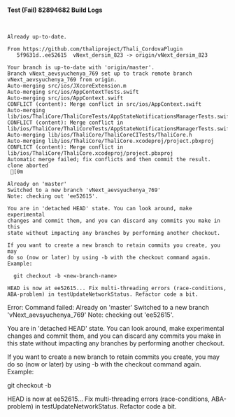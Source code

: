 #### Test (Fail) 82894682 Build Logs


```


```

```
Already up-to-date.

From https://github.com/thaliproject/Thali_CordovaPlugin
   5f9631d..ee52615  vNext_dersim_823 -> origin/vNext_dersim_823

```

```
Your branch is up-to-date with 'origin/master'.
Branch vNext_aevsyuchenya_769 set up to track remote branch vNext_aevsyuchenya_769 from origin.
Auto-merging src/ios/JXcoreExtension.m
Auto-merging src/ios/AppContextTests.swift
Auto-merging src/ios/AppContext.swift
CONFLICT (content): Merge conflict in src/ios/AppContext.swift
Auto-merging lib/ios/ThaliCore/ThaliCoreTests/AppStateNotificationsManagerTests.swift
CONFLICT (content): Merge conflict in lib/ios/ThaliCore/ThaliCoreTests/AppStateNotificationsManagerTests.swift
Auto-merging lib/ios/ThaliCore/ThaliCoreCITests/ThaliCore.h
Auto-merging lib/ios/ThaliCore/ThaliCore.xcodeproj/project.pbxproj
CONFLICT (content): Merge conflict in lib/ios/ThaliCore/ThaliCore.xcodeproj/project.pbxproj
Automatic merge failed; fix conflicts and then commit the result.
clone aborted
 [0m

Already on 'master'
Switched to a new branch 'vNext_aevsyuchenya_769'
Note: checking out 'ee52615'.

You are in 'detached HEAD' state. You can look around, make experimental
changes and commit them, and you can discard any commits you make in this
state without impacting any branches by performing another checkout.

If you want to create a new branch to retain commits you create, you may
do so (now or later) by using -b with the checkout command again. Example:

  git checkout -b <new-branch-name>

HEAD is now at ee52615... Fix multi-threading errors (race-conditions, ABA-problem) in testUpdateNetworkStatus. Refactor code a bit.

```

Error: Command failed: Already on 'master'
Switched to a new branch 'vNext_aevsyuchenya_769'
Note: checking out 'ee52615'.

You are in 'detached HEAD' state. You can look around, make experimental
changes and commit them, and you can discard any commits you make in this
state without impacting any branches by performing another checkout.

If you want to create a new branch to retain commits you create, you may
do so (now or later) by using -b with the checkout command again. Example:

  git checkout -b <new-branch-name>

HEAD is now at ee52615... Fix multi-threading errors (race-conditions, ABA-problem) in testUpdateNetworkStatus. Refactor code a bit.
